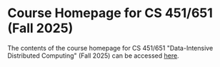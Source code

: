 # Course Homepage for CS 451/651 (Fall 2025)

The contents of the course homepage for CS 451/651 "Data-Intensive Distributed Computing" (Fall 2025) can be accessed [here](https://lintool.github.io/cs451-2025f/index.html).

